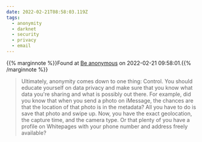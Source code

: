 ```yaml
---
date: 2022-02-21T08:58:03.119Z
tags:
  - anonymity
  - darknet
  - security
  - privacy
  - email
---
```

{{% marginnote %}}Found at [Be anonymous](https://kg.dev/thoughts/be-anonymous) on 2022-02-21 09:58:01.{{% /marginnote %}}

> Ultimately, anonymity comes down to one thing: Control. You should educate yourself on data privacy and make sure that you know what data you're sharing and what is possibly out there. For example, did you know that when you send a photo on iMessage, the chances are that the location of that photo is in the metadata? All you have to do is save that photo and swipe up. Now, you have the exact geolocation, the capture time, and the camera type. Or that plenty of you have a profile on Whitepages with your phone number and address freely available?

